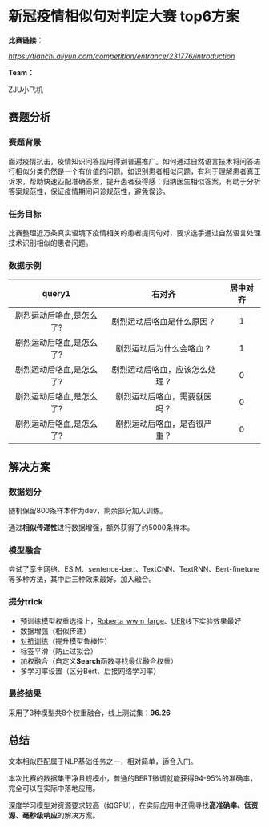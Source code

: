 # 新冠疫情相似句对判定大赛 top6方案
**比赛链接：**

*https://tianchi.aliyun.com/competition/entrance/231776/introduction*

**Team：**

ZJU小飞机

## 赛题分析

### 赛题背景

面对疫情抗击，疫情知识问答应用得到普遍推广。如何通过自然语言技术将问答进行相似分类仍然是一个有价值的问题。如识别患者相似问题，有利于理解患者真正诉求，帮助快速匹配准确答案，提升患者获得感；归纳医生相似答案，有助于分析答案规范性，保证疫情期间问诊规范性，避免误诊。

### 任务目标

比赛整理近万条真实语境下疫情相关的患者提问句对，要求选手通过自然语言处理技术识别相似的患者问题。

### 数据示例

|          query1          |             右对齐             | 居中对齐 |
| :----------------------: | :----------------------------: | :------: |
| 剧烈运动后咯血,是怎么了? |   剧烈运动后咯血是什么原因？   |    1     |
| 剧烈运动后咯血,是怎么了? |    剧烈运动后为什么会咯血？    |    1     |
| 剧烈运动后咯血,是怎么了? | 剧烈运动后咯血，应该怎么处理？ |    0     |
| 剧烈运动后咯血,是怎么了? |  剧烈运动后咯血，需要就医吗？  |    0     |
| 剧烈运动后咯血,是怎么了? |  剧烈运动后咯血，是否很严重？  |    0     |

## 解决方案

### 数据划分

随机保留800条样本作为dev，剩余部分加入训练。

通过**相似传递性**进行数据增强，额外获得了约5000条样本。

### 模型融合

尝试了孪生网络、ESIM、sentence-bert、TextCNN、TextRNN、Bert-finetune等多种方法，其中后三种效果最好，加入融合。

### 提分trick

- 预训练模型权重选择上，[Roberta_wwm_large](https://github.com/ymcui/Chinese-BERT-wwm)、[UER]([https://github.com/dbiir/UER-py)线下实验效果最好
- 数据增强（相似传递）
- [对抗训练](https://zhuanlan.zhihu.com/p/91269728)（提升模型鲁棒性）
- 标签平滑（防止过拟合）
- 加权融合（自定义**Search**函数寻找最优融合权重）
- 多学习率设置（区分Bert、后接网络学习率）

### 最终结果

采用了3种模型共8个权重融合，线上测试集：**96.26**

## 总结

文本相似匹配属于NLP基础任务之一，相对简单，适合入门。

本次比赛的数据集干净且规模小，普通的BERT微调就能获得94-95%的准确率，完全可以在实际中落地应用。

深度学习模型对资源要求较高（如GPU），在实际应用中还需寻找**高准确率、低资源、毫秒级响应**的解决方案。